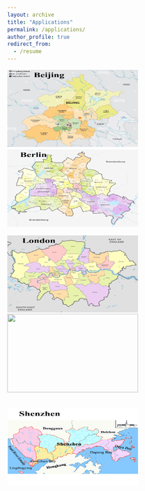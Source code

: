 ```yaml
---
layout: archive
title: "Applications"
permalink: /applications/
author_profile: true
redirect_from:
  - /resume
---
```



[<img src="/images/Beijing.png" width="300" height="180">](Beijing.html)[<img src="/images/Berlin.png" width="300" height="180">](Berlin.md)

[<a href="London.md"><img src="/images/London.png" width="300" height="180"></a>](London.md) [<a href="NewYorkCity.md"><img src="/images/Newyorkcity.png" width="300" height="180"></a>](NewYorkCity.md)


[<br/><img src="/images/Shenzhen.png" width="300" height="180">](Shenzhen.md)

